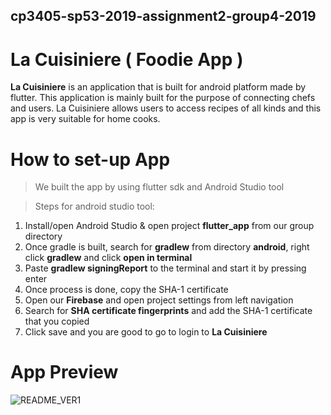 ## cp3405-sp53-2019-assignment2-group4-2019

# La Cuisiniere ( Foodie App )

**La Cuisiniere** is an application that is built for android platform made by flutter. This application is mainly built for the purpose
of connecting chefs and users. La Cuisiniere allows users to access recipes of all kinds and this app is very suitable for home cooks.

# How to set-up App

>We built the app by using flutter sdk and Android Studio tool

>Steps for android studio tool:
1. Install/open Android Studio & open project **flutter_app** from our group directory 
1. Once gradle is built, search for **gradlew** from directory **android**, right click **gradlew** and click **open in terminal**
1. Paste **gradlew signingReport** to the terminal and start it by pressing enter
1. Once process is done, copy the SHA-1 certificate
1. Open our **Firebase** and open project settings from left navigation
1. Search for **SHA certificate fingerprints** and add the SHA-1 certificate that you copied
1. Click save and you are good to go to login to **La Cuisiniere**


# App Preview
![README_VER1](https://user-images.githubusercontent.com/45613155/72746677-adf4a200-3bed-11ea-92eb-603d7189925e.jpg)




